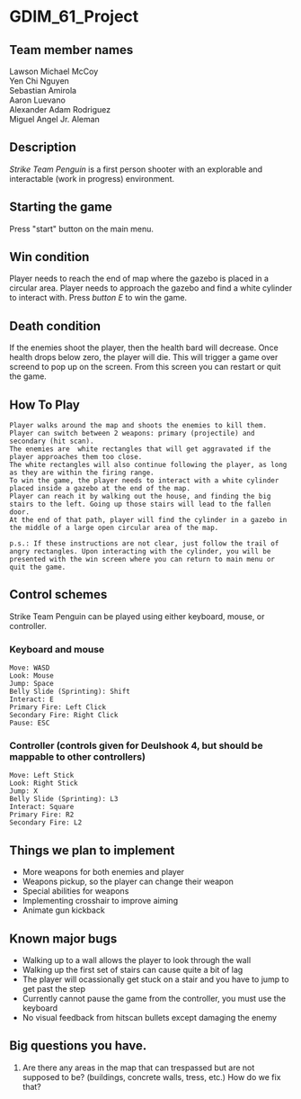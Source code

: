 # GDIM_61_Project


## Team member names <br />
  Lawson Michael McCoy <br />
  Yen Chi Nguyen <br />
  Sebastian Amirola <br />
  Aaron Luevano <br />
  Alexander Adam Rodriguez <br />
  Miguel Angel Jr. Aleman <br />
  
## Description <br />
  _Strike Team Penguin_ is a first person shooter with an explorable and interactable (work in progress) environment. 
  
## Starting the game <br />
   Press "start" button on the main menu.
    
## Win condition <br />
  Player needs to reach the end of map where the gazebo is placed in a circular area. Player needs to approach the gazebo and find a white cylinder to interact with. Press _button E_ to win the game.
    
## Death condition <br />
   If the enemies shoot the player, then the health bard will decrease. Once health drops below zero, the player will die. This will trigger a game over screend to pop up on the screen. From this screen you can restart or quit the game.
   
## How To Play <br />
    Player walks around the map and shoots the enemies to kill them. 
    Player can switch between 2 weapons: primary (projectile) and secondary (hit scan). 
    The enemies are  white rectangles that will get aggravated if the player approaches them too close.
    The white rectangles will also continue following the player, as long as they are within the firing range.
    To win the game, the player needs to interact with a white cylinder placed inside a gazebo at the end of the map.
    Player can reach it by walking out the house, and finding the big stairs to the left. Going up those stairs will lead to the fallen door.
    At the end of that path, player will find the cylinder in a gazebo in the middle of a large open circular area of the map. 
    
    p.s.: If these instructions are not clear, just follow the trail of angry rectangles. Upon interacting with the cylinder, you will be presented with the win screen where you can return to main menu or quit the game. 

## Control schemes
  Strike Team Penguin can be played using either keyboard, mouse, or controller. 
  
  ### Keyboard and mouse
    Move: WASD
    Look: Mouse
    Jump: Space
    Belly Slide (Sprinting): Shift
    Interact: E
    Primary Fire: Left Click
    Secondary Fire: Right Click 
    Pause: ESC
  
  ### Controller (controls given for Deulshook 4, but should be mappable to other controllers)
    Move: Left Stick
    Look: Right Stick
    Jump: X
    Belly Slide (Sprinting): L3 
    Interact: Square
    Primary Fire: R2
    Secondary Fire: L2
    
## Things we plan to implement 
  - More weapons for both enemies and player 
  - Weapons pickup, so the player can change their weapon 
  - Special abilities for weapons
  - Implementing crosshair to improve aiming
  - Animate gun kickback
  

## Known major bugs
  - Walking up to a wall allows the player to look through the wall 
  - Walking up the first set of stairs can cause quite a bit of lag
  - The player will ocassionally get stuck on a stair and you have to jump to get past the step 
  - Currently cannot pause the game from the controller, you must use the keyboard 
  - No visual feedback from hitscan bullets except damaging the enemy 


## Big questions you have.
1. Are there any areas in the map that can trespassed but are not supposed to be? (buildings, concrete walls, tress, etc.)
   How do we fix that?
